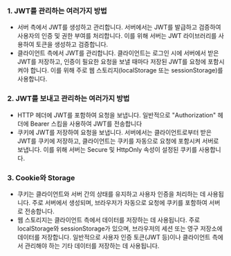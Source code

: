### 1. JWT를 관리하는 여러가지 방법

- 서버 측에서 JWT를 생성하고 관리합니다. 서버에서는 JWT를 발급하고 검증하여 사용자의 인증 및 권한 부여를 처리합니다. 이를 위해 서버는 JWT 라이브러리를 사용하여 토큰을 생성하고 검증합니다.
- 클라이언트 측에서 JWT를 관리합니다. 클라이언트는 로그인 시에 서버에서 받은 JWT를 저장하고, 인증이 필요한 요청을 보낼 때마다 저장된 JWT를 요청에 포함시켜야 합니다. 이를 위해 주로 웹 스토리지(localStorage 또는 sessionStorage)를 사용합니다.

### 2. JWT를 보내고 관리하는 여러가지 방법

- HTTP 헤더에 JWT를 포함하여 요청을 보냅니다. 일반적으로 "Authorization" 헤더에 Bearer 스킴을 사용하여 JWT를 전송합니다
- 쿠키에 JWT를 저장하여 요청을 보냅니다. 서버에서는 클라이언트로부터 받은 JWT를 쿠키에 저장하고, 클라이언트는 쿠키를 자동으로 요청에 포함시켜 서버로 보냅니다. 이를 위해 서버는 Secure 및
  HttpOnly 속성이 설정된 쿠키를 사용합니다.

### 3. Cookie와 Storage

- 쿠키는 클라이언트와 서버 간의 상태를 유지하고 사용자 인증을 처리하는 데 사용됩니다. 주로 서버에서 생성되며, 브라우저가 자동으로 요청에 쿠키를 포함하여 서버로 전송합니다.
- 웹 스토리지는 클라이언트 측에서 데이터를 저장하는 데 사용됩니다. 주로 localStorage와 sessionStorage가 있으며, 브라우저의 세션 또는 영구 저장소에 데이터를 저장합니다. 일반적으로 사용자
  인증 토큰(JWT 등)이나 클라이언트 측에서 관리해야 하는 기타 데이터를 저장하는 데 사용됩니다.